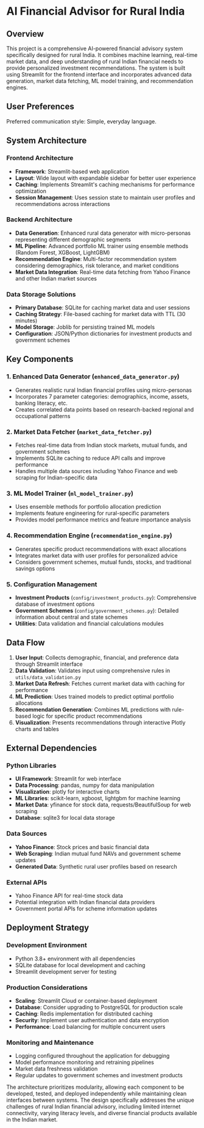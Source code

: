 # AI Financial Advisor for Rural India

## Overview

This project is a comprehensive AI-powered financial advisory system specifically designed for rural India. It combines machine learning, real-time market data, and deep understanding of rural Indian financial needs to provide personalized investment recommendations. The system is built using Streamlit for the frontend interface and incorporates advanced data generation, market data fetching, ML model training, and recommendation engines.

## User Preferences

Preferred communication style: Simple, everyday language.

## System Architecture

### Frontend Architecture
- **Framework**: Streamlit-based web application
- **Layout**: Wide layout with expandable sidebar for better user experience
- **Caching**: Implements Streamlit's caching mechanisms for performance optimization
- **Session Management**: Uses session state to maintain user profiles and recommendations across interactions

### Backend Architecture
- **Data Generation**: Enhanced rural data generator with micro-personas representing different demographic segments
- **ML Pipeline**: Advanced portfolio ML trainer using ensemble methods (Random Forest, XGBoost, LightGBM)
- **Recommendation Engine**: Multi-factor recommendation system considering demographics, risk tolerance, and market conditions
- **Market Data Integration**: Real-time data fetching from Yahoo Finance and other Indian market sources

### Data Storage Solutions
- **Primary Database**: SQLite for caching market data and user sessions
- **Caching Strategy**: File-based caching for market data with TTL (30 minutes)
- **Model Storage**: Joblib for persisting trained ML models
- **Configuration**: JSON/Python dictionaries for investment products and government schemes

## Key Components

### 1. Enhanced Data Generator (`enhanced_data_generator.py`)
- Generates realistic rural Indian financial profiles using micro-personas
- Incorporates 7 parameter categories: demographics, income, assets, banking literacy, etc.
- Creates correlated data points based on research-backed regional and occupational patterns

### 2. Market Data Fetcher (`market_data_fetcher.py`)
- Fetches real-time data from Indian stock markets, mutual funds, and government schemes
- Implements SQLite caching to reduce API calls and improve performance
- Handles multiple data sources including Yahoo Finance and web scraping for Indian-specific data

### 3. ML Model Trainer (`ml_model_trainer.py`)
- Uses ensemble methods for portfolio allocation prediction
- Implements feature engineering for rural-specific parameters
- Provides model performance metrics and feature importance analysis

### 4. Recommendation Engine (`recommendation_engine.py`)
- Generates specific product recommendations with exact allocations
- Integrates market data with user profiles for personalized advice
- Considers government schemes, mutual funds, stocks, and traditional savings options

### 5. Configuration Management
- **Investment Products** (`config/investment_products.py`): Comprehensive database of investment options
- **Government Schemes** (`config/government_schemes.py`): Detailed information about central and state schemes
- **Utilities**: Data validation and financial calculations modules

## Data Flow

1. **User Input**: Collects demographic, financial, and preference data through Streamlit interface
2. **Data Validation**: Validates input using comprehensive rules in `utils/data_validation.py`
3. **Market Data Refresh**: Fetches current market data with caching for performance
4. **ML Prediction**: Uses trained models to predict optimal portfolio allocations
5. **Recommendation Generation**: Combines ML predictions with rule-based logic for specific product recommendations
6. **Visualization**: Presents recommendations through interactive Plotly charts and tables

## External Dependencies

### Python Libraries
- **UI Framework**: Streamlit for web interface
- **Data Processing**: pandas, numpy for data manipulation
- **Visualization**: plotly for interactive charts
- **ML Libraries**: scikit-learn, xgboost, lightgbm for machine learning
- **Market Data**: yfinance for stock data, requests/BeautifulSoup for web scraping
- **Database**: sqlite3 for local data storage

### Data Sources
- **Yahoo Finance**: Stock prices and basic financial data
- **Web Scraping**: Indian mutual fund NAVs and government scheme updates
- **Generated Data**: Synthetic rural user profiles based on research

### External APIs
- Yahoo Finance API for real-time stock data
- Potential integration with Indian financial data providers
- Government portal APIs for scheme information updates

## Deployment Strategy

### Development Environment
- Python 3.8+ environment with all dependencies
- SQLite database for local development and caching
- Streamlit development server for testing

### Production Considerations
- **Scaling**: Streamlit Cloud or container-based deployment
- **Database**: Consider upgrading to PostgreSQL for production scale
- **Caching**: Redis implementation for distributed caching
- **Security**: Implement user authentication and data encryption
- **Performance**: Load balancing for multiple concurrent users

### Monitoring and Maintenance
- Logging configured throughout the application for debugging
- Model performance monitoring and retraining pipelines
- Market data freshness validation
- Regular updates to government schemes and investment products

The architecture prioritizes modularity, allowing each component to be developed, tested, and deployed independently while maintaining clean interfaces between systems. The design specifically addresses the unique challenges of rural Indian financial advisory, including limited internet connectivity, varying literacy levels, and diverse financial products available in the Indian market.